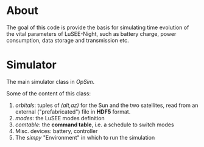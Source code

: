 # About

The goal of this code is provide the basis for simulating time evolution of
the vital parameters of LuSEE-Night, such as battery charge, power consumption,
data storage and transmission etc.

# Simulator

The main simulator class in _OpSim_.

Some of the content of this class:

1. _orbitals_: tuples of _(alt,az)_ for the Sun and the two satellites, read from an external ("prefabricated") file in __HDF5__ format.
2. _modes_: the LuSEE modes definition
3. _comtable_: the __command table__, i.e. a schedule to switch modes
4. Misc. devices: battery, controller
5. The _simpy_ "Environment" in which to run the simulation
